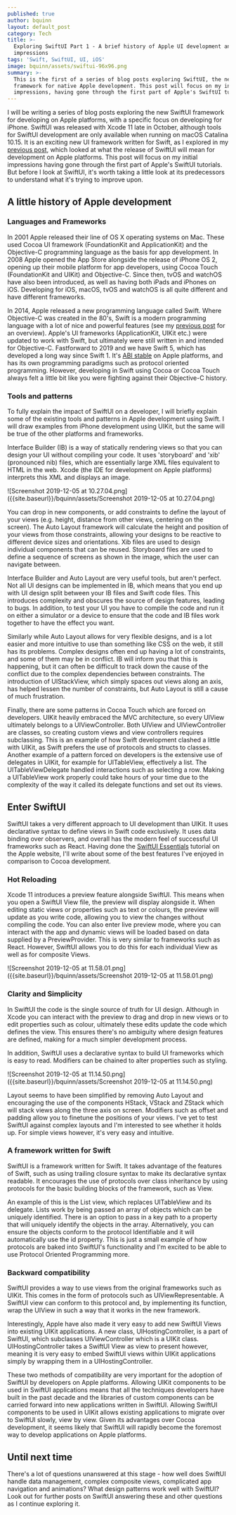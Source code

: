 ```yaml
---
published: true
author: bquinn
layout: default_post
category: Tech
title: >-
  Exploring SwiftUI Part 1 - A brief history of Apple UI development and Initial
  impressions
tags: 'Swift, SwiftUI, UI, iOS'
image: bquinn/assets/swiftui-96x96.png
summary: >-
  This is the first of a series of blog posts exploring SwiftUI, the new UI
  framework for native Apple development. This post will focus on my initial
  impressions, having gone through the first part of Apple's SwiftUI tutorials.
---
```

I will be writing a series of blog posts exploring the new SwiftUI framework for developing on Apple platforms, with a specific focus on developing for iPhone. SwiftUI was released with Xcode 11 late in October, although tools for SwiftUI development are only available when running on macOS Catalina 10.15. It is an exciting new UI framework written for Swift, as I explored in my [previous post](https://blog.scottlogic.com/2019/09/02/swift-ui-a-new-player-in-ui-frameworks.html), which looked at what the release of SwiftUI will mean for development on Apple platforms. This post will focus on my initial impressions having gone through the first part of Apple's SwiftUI tutorials. But before I look at SwiftUI, it's worth taking a little look at its predecessors to understand what it's trying to improve upon.

## A little history of Apple development

### Languages and Frameworks

In 2001 Apple released their line of OS X operating systems on Mac. These used Cocoa UI framework (FoundationKit and ApplicationKit) and the Objective-C programming language as the basis for app development. In 2008 Apple opened the App Store alongside the release of iPhone OS 2, opening up their mobile platform for app developers, using Cocoa Touch (FoundationKit and UIKit) and Objective-C. Since then, tvOS and watchOS have also been introduced, as well as having both iPads and iPhones on iOS. Developing for iOS, macOS, tvOS and watchOS is all quite different and have different frameworks.


In 2014, Apple released a new programming language called Swift. Where Objective-C was created in the 80's, Swift is a modern programming language with a lot of nice and powerful features (see my [previous post](https://blog.scottlogic.com/2019/07/19/swift-the-beautiful-language.html) for an overview). Apple's UI frameworks (ApplicationKit, UIKit etc.) were updated to work with Swift, but ultimately were still written in and intended for Objective-C. Fastforward to 2019 and we have Swift 5, which has developed a long way since Swift 1. It's [ABI stable](https://swift.org/blog/abi-stability-and-more/) on Apple platforms, and has its own programming paradigms such as protocol oriented programming. However, developing in Swift using Cocoa or Cocoa Touch always felt a little bit like you were fighting against their Objective-C history.


### Tools and patterns

To fully explain the impact of SwiftUI on a developer, I will briefly explain some of the existing tools and patterns in Apple development using Swift. I will draw examples from iPhone development using UIKit, but the same will be true of the other platforms and frameworks.

Interface Builder (IB) is a way of statically rendering views so that you can design your UI without compiling your code. It uses 'storyboard' and 'xib' (pronounced nib) files, which are essentially large XML files equivalent to HTML in the web. Xcode (the IDE for development on Apple platforms) interprets this XML and displays an image. 

![Screenshot 2019-12-05 at 10.27.04.png]({{site.baseurl}}/bquinn/assets/Screenshot 2019-12-05 at 10.27.04.png)

You can drop in new components, or add constraints to define the layout of your views (e.g. height, distance from other views, centering on the screen). The Auto Layout framework will calculate the height and position of your views from those constraints, allowing your designs to be reactive to different device sizes and orientations. Xib files are used to design individual components that can be reused. Storyboard files are used to define a sequence of screens as shown in the image, which the user can navigate between.

Interface Builder and Auto Layout are very useful tools, but aren't perfect. Not all UI designs can be implemented in IB, which means that you end up with UI design split between your IB files and Swift code files. This introduces complexity and obscures the source of design features, leading to bugs. In addition, to test your UI you have to compile the code and run it on either a simulator or a device to ensure that the code and IB files work together to have the effect you want.

Similarly while Auto Layout allows for very flexible designs, and is a lot easier and more intuitive to use than something like CSS on the web, it still has its problems. Complex designs often end up having a lot of constraints, and some of them may be in conflict. IB will inform you that this is happening, but it can often be difficult to track down the cause of the conflict due to the complex dependencies between constraints. The introduction of UIStackView, which simply spaces out views along an axis, has helped lessen the number of constraints, but Auto Layout is still a cause of much frustration.

Finally, there are some patterns in Cocoa Touch which are forced on developers. UIKit heavily embraced the MVC architecture, so every UIView ultimately belongs to a UIViewController. Both UIView and UIViewController are classes, so creating custom views and view controllers requires subclassing. This is an example of how Swift development clashed a little with UIKit, as Swift prefers the use of protocols and structs to classes. Another example of a pattern forced on developers is the extensive use of delegates in UIKit, for example for UITableView, effectively a list. The UITableViewDelegate handled interactions such as selecting a row. Making a UITableView work properly could take hours of your time due to the complexity of the way it called its delegate functions and set out its views.

## Enter SwiftUI

SwiftUI takes a very different approach to UI development than UIKit. It uses declarative syntax to define views in Swift code exclusively. It uses data binding over observers, and overall has the modern feel of successful UI frameworks such as React. Having done the [SwiftUI Essentials](https://developer.apple.com/tutorials/swiftui/tutorials) tutorial on the Apple website, I'll write about some of the best features I've enjoyed in comparison to Cocoa development.

### Hot Reloading

Xcode 11 introduces a preview feature alongside SwiftUI. This means when you open a SwiftUI View file, the preview will display alongside it. When editing static views or properties such as text or colours, the preview will update as you write code, allowing you to view the changes without compiling the code. You can also enter live preview mode, where you can interact with the app and dynamic views will be loaded based on data supplied by a PreviewProvider. This is very similar to frameworks such as React. However, SwiftUI allows you to do this for each individual View as well as for composite Views.

![Screenshot 2019-12-05 at 11.58.01.png]({{site.baseurl}}/bquinn/assets/Screenshot 2019-12-05 at 11.58.01.png)

### Clarity and Simplicity

In SwiftUI the code is the single source of truth for UI design. Although in Xcode you can interact with the preview to drag and drop in new views or to edit properties such as colour, ultimately these edits update the code which defines the view. This ensures there's no ambiguity where design features are defined, making for a much simpler development process.

In addition, SwiftUI uses a declarative syntax to build UI frameworks which is easy to read. Modifiers can be chained to alter properties such as styling.

![Screenshot 2019-12-05 at 11.14.50.png]({{site.baseurl}}/bquinn/assets/Screenshot 2019-12-05 at 11.14.50.png)

Layout seems to have been simplified by removing Auto Layout and encouraging the use of the components HStack, VStack and ZStack which will stack views along the three axis on screen. Modifiers such as offset and padding allow you to finetune the positions of your views. I've yet to test SwiftUI against complex layouts and I'm interested to see whether it holds up. For simple views however, it's very easy and intuitive.


### A framework written for Swift

SwiftUI is a framework written for Swift. It takes advantage of the features of Swift, such as using trailing closure syntax to make its declarative syntax readable. It encourages the use of protocols over class inheritance by using protocols for the basic building blocks of the framework, such as View.

An example of this is the List view, which replaces UITableView and its delegate. Lists work by being passed an array of objects which can be uniquely identified. There is an option to pass in a key path to a property that will uniquely identify the objects in the array. Alternatively, you can ensure the objects conform to the protocol Identifiable and it will automatically use the id property. This is just a small example of how protocols are baked into SwiftUI's functionality and I'm excited to be able to use Protocol Oriented Programming more.

### Backward compatibility

SwiftUI provides a way to use views from the original frameworks such as UIKit. This comes in the form of protocols such as UIViewRepresentable. A SwiftUI view can conform to this protocol and, by implementing its function, wrap the UIView in such a way that it works in the new framework.

Interestingly, Apple have also made it very easy to add new SwiftUI Views into existing UIKit applications. A new class, UIHostingController, is a part of SwiftUI, which subclasses UIViewController which is a UIKit class. UIHostingController takes a SwiftUI View as view to present however, meaning it is very easy to embed SwiftUI views within UIKit applications simply by wrapping them in a UIHostingController. 

These two methods of compatibility are very important for the adoption of SwiftUI by developers on Apple platforms. Allowing UIKit components to be used in SwiftUI applications means that all the techniques developers have built in the past decade and the libraries of custom components can be carried forward into new applications written in SwiftUI. Allowing SwiftUI components to be used in UIKit allows existing applications to migrate over to SwiftUI slowly, view by view. Given its advantages over Cocoa development, it seems likely that SwiftUI will rapidly become the foremost way to develop applications on Apple platforms.


## Until next time

There's a lot of questions unanswered at this stage - how well does SwiftUI handle data management, complex composite views, complicated app navigation and animations? What design patterns work well with SwiftUI? Look out for further posts on SwiftUI answering these and other questions as I continue exploring it.
